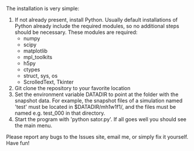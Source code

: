 The installation is very simple:

1. If not already present, install Python. Usually default installations of Python already include the required modules, so no additional steps should be necessary. These modules are required:
	* numpy
	* scipy
	* matplotlib
	* mpl_toolkits
	* h5py
	* ctypes
	* struct, sys, os
	* ScrolledText, Tkinter
2. Git clone the repository to your favorite location
3. Set the environment variable DATADIR to point at the folder with the snapshot data. For example, the snapshot files of a simulation named 'test' must be located in $DATADIR/mh1w1f1/, and the files must be named e.g. test_000 in that directory.
4. Start the program with 'python sator.py'. If all goes well you should see the main menu.

Please report any bugs to the Issues site, email me, or simply fix it yourself. Have fun!